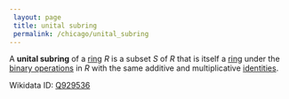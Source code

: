 ```yaml
---
 layout: page
 title: unital subring
 permalink: /chicago/unital_subring
---
```


A **unital subring** of a [ring](https://mathgloss.github.io/MathGloss/ring) $R$ is a subset $S$ of $R$ that is itself a [ring](https://mathgloss.github.io/MathGloss/ring) under the [binary operations](https://mathgloss.github.io/MathGloss/binary_operation) in $R$ with the same additive and multiplicative [identities](https://mathgloss.github.io/MathGloss/identity_element).

Wikidata ID: [Q929536](https://www.wikidata.org/wiki/Q929536)